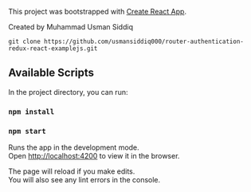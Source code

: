 This project was bootstrapped with [Create React App](https://github.com/facebook/create-react-app).

Created by Muhammad Usman Siddiq

```
git clone https://github.com/usmansiddiq000/router-authentication-redux-react-examplejs.git
```

## Available Scripts

In the project directory, you can run:

### `npm install`



### `npm start`

Runs the app in the development mode.<br>
Open [http://localhost:4200](http://localhost:4200) to view it in the browser.

The page will reload if you make edits.<br>
You will also see any lint errors in the console.
